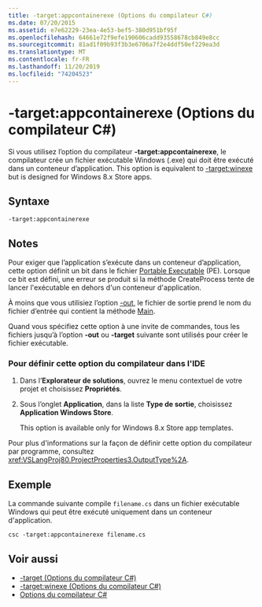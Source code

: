 ```yaml
---
title: -target:appcontainerexe (Options du compilateur C#)
ms.date: 07/20/2015
ms.assetid: e7e62229-23ea-4e53-bef5-380d951bf95f
ms.openlocfilehash: 64661e72f9efe190606cadd93558678cb849e8cc
ms.sourcegitcommit: 81ad1f09b93f3b3e6706a7f2e4ddf50ef229ea3d
ms.translationtype: MT
ms.contentlocale: fr-FR
ms.lasthandoff: 11/20/2019
ms.locfileid: "74204523"
---
```

# <a name="-targetappcontainerexe-c-compiler-options"></a>-target:appcontainerexe (Options du compilateur C#)
Si vous utilisez l’option du compilateur **-target:appcontainerexe**, le compilateur crée un fichier exécutable Windows (.exe) qui doit être exécuté dans un conteneur d’application. This option is equivalent to [-target:winexe](./target-winexe-compiler-option.md) but is designed for Windows 8.x Store apps.  
  
## <a name="syntax"></a>Syntaxe  
  
```console  
-target:appcontainerexe  
```  
  
## <a name="remarks"></a>Notes  
 Pour exiger que l’application s’exécute dans un conteneur d’application, cette option définit un bit dans le fichier [Portable Executable](/windows/desktop/Debug/pe-format) (PE). Lorsque ce bit est défini, une erreur se produit si la méthode CreateProcess tente de lancer l'exécutable en dehors d'un conteneur d'application.  
  
 À moins que vous utilisiez l’option [-out](./out-compiler-option.md), le fichier de sortie prend le nom du fichier d’entrée qui contient la méthode [Main](../../programming-guide/main-and-command-args/index.md).  
  
 Quand vous spécifiez cette option à une invite de commandes, tous les fichiers jusqu’à l’option **-out** ou **-target** suivante sont utilisés pour créer le fichier exécutable.  
  
### <a name="to-set-this-compiler-option-in-the-ide"></a>Pour définir cette option du compilateur dans l'IDE  
  
1. Dans l’**Explorateur de solutions**, ouvrez le menu contextuel de votre projet et choisissez **Propriétés**.  
  
2. Sous l’onglet **Application**, dans la liste **Type de sortie**, choisissez **Application Windows Store**.  
  
     This option is available only for Windows 8.x Store app templates.  
  
 Pour plus d'informations sur la façon de définir cette option du compilateur par programme, consultez <xref:VSLangProj80.ProjectProperties3.OutputType%2A>.  
  
## <a name="example"></a>Exemple  
 La commande suivante compile `filename.cs` dans un fichier exécutable Windows qui peut être exécuté uniquement dans un conteneur d'application.  
  
```console  
csc -target:appcontainerexe filename.cs  
```  
  
## <a name="see-also"></a>Voir aussi

- [-target (Options du compilateur C#)](./target-compiler-option.md)
- [-target:winexe (Options du compilateur C#)](./target-winexe-compiler-option.md)
- [Options du compilateur C#](./index.md)
